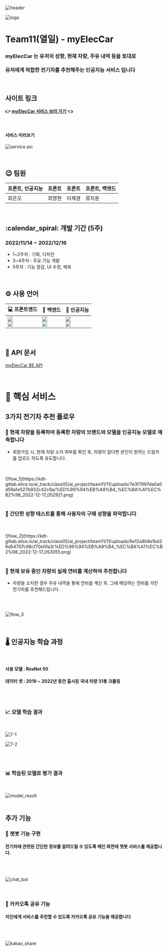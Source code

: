 ![header](https://capsule-render.vercel.app/api?type=waving&color=0A84FF&height=300&section=header&text=myElecCar&fontSize=90&fontColor=fff)

![logo](https://kdt-gitlab.elice.io/ai_track/class05/ai_project/team11/11/uploads/25d82a4716a6d9d311e0141920ff61ce/Group_21.png)

# Team11(열일) - myElecCar 

###  myElecCar 는 유저의 성향, 현재 차량, 주유 내역 등을 토대로<br/><br/> 유저에게 적합한 전기차를 추천해주는 인공지능 서비스 입니다

<br/>

## 사이트 링크
**:point_right:  [myElecCar 서비스 보러 가기](http://kdt-ai5-team11.elicecoding.com) :point_left:**

<br/>

#### 서비스 미리보기
![service pic](https://kdt-gitlab.elice.io/ai_track/class05/ai_project/team11/11/uploads/0900f4be37c5e34342e59fd87b21f201/%ED%99%94%EB%A9%B4_%EC%BA%A1%EC%B2%98_2022-12-17_052144.png)

<br/>





## 😉 팀원

| 프론트, 인공지능 | 프론트 | 프론트 | 프론트, 백엔드 |
| --- | --- | --- | --- |
| 최은오 | 최영현 | 이재경 | 류지윤 |

<br/>

## :calendar_spiral: 개발 기간 (5주)

###   2022/11/14 ~ 2022/12/16
- 1~2주차 : 기획, 디자인
- 3~4주차 : 주요 기능 개발
- 5주차 : 기능 점검, UI 수정, 배포

<br/>

## ⚙ 사용 언어

| 💻 프론트엔드 | 💾 백엔드 | 🤖 인공지능 |
| --- | --- | --- |
| <img src="https://img.shields.io/badge/React-black?style=flat-square&logo=React&logoColor=61dbfb"/> <br/> <img src="https://img.shields.io/badge/TypeScript-white?style=flat&logo=TypeScript&logoColor=#3178C6"/>| <img src="https://img.shields.io/badge/ExpressJs-lightgrey?style=flat&logo=Express&logoColor=black"/> <br/> <img src="https://img.shields.io/badge/MongoDB-lightgrey?style=flat&logo=MongoDB&logoColor=green"/> | <img src="https://img.shields.io/badge/TensorFlow-3178C6?style=flat&logo=TensorFlow&logoColor=#FF6F00"/><br/>  <img src="https://img.shields.io/badge/Python-ffffff?style=flat&logo=Python&logoColor=#3776AB"/>|

<br/>

## 📃 API 문서

[myElecCar BE API](https://www.notion.so/elice/BE-API-eff46ad7b4ed4b64b8c3819842262af1)

<br/>

# 👑 핵심 서비스
## 3가지 전기차 추천 플로우
### 🚩 현재 차량을 등록하여 등록한 차량의 브랜드와 모델을 인공지능 모델로 예측합니다
- 회원가입 시, 현재 차량 소지 여부를 확인 후, 차량이 없다면 본인이 원하는 드림카를 업로드 하도록 유도합니다.
<br/>
<br/>
![flow_1](https://kdt-gitlab.elice.io/ai_track/class05/ai_project/team11/11/uploads/7e3f7997da0a0d59a1e527b932c42c9a/%ED%99%94%EB%A9%B4_%EC%BA%A1%EC%B2%98_2022-12-17_052921.png)

<br/>
<br/>

### 🚩 간단한 성향 테스트를 통해 사용자의 구매 성향을 파악합니다

<br/>
<br/>
![flow_2](https://kdt-gitlab.elice.io/ai_track/class05/ai_project/team11/11/uploads/6e12a8b8e1bd26d54707c98cf70e0fa3/%ED%99%94%EB%A9%B4_%EC%BA%A1%EC%B2%98_2022-12-17_053055.png)
<br/>
<br/>


### 🚩 현재 보유 중인 차량의 실제 연비를 계산하여 추천합니다
- 차량을 소지한 경우 주유 내역을 통해 연비를 계산 후, 그에 해당하는 전비를 가진 전기차를 추천해드립니다.
<br/>
<br/>

![flow_3](https://kdt-gitlab.elice.io/ai_track/class05/ai_project/team11/11/uploads/bbf67b84c1d6608539b279dd481884c1/%ED%99%94%EB%A9%B4_%EC%BA%A1%EC%B2%98_2022-12-17_053214.png)
<br/>
<br/>
<br/>

## 🌡 인공지능 학습 과정
<br/>

#### 사용 모델 : ResNet 50 
#### 데이터 셋 : 2019 ~ 2022년 동안 출시된 국내 차량 31총 크롤링

<br/> 
<br/> 

### 📈 모델 학습 결과
<br/>

![7-1](https://user-images.githubusercontent.com/64246481/212704025-70e5dd63-e84e-4e1b-a77b-4055a76bb38a.png)

![7-2](https://user-images.githubusercontent.com/64246481/212704005-949c4a9d-e68e-4899-8b5b-b7383c6ae953.png)

<br/>
<br/>

### 📊 학습된 모델로 평가 결과

<br/>

![model_result](https://kdt-gitlab.elice.io/ai_track/class05/ai_project/team11/11/uploads/a0d57971ac8ac4903be8c04697d8a695/%ED%99%94%EB%A9%B4_%EC%BA%A1%EC%B2%98_2022-12-17_104113.png)
<br/>
<br/>

## 추가 기능

### 💬 챗봇 기능 구현
#### 전기차에 관련된 간단한 정보를 알려드릴 수 있도록 메인 화면에 챗봇 서비스를 제공합니다.
<br/>
<br/>

![chat_bot](https://kdt-gitlab.elice.io/ai_track/class05/ai_project/team11/11/uploads/d35694dd51b5e88d0b829a65bbee4925/%ED%99%94%EB%A9%B4_%EC%BA%A1%EC%B2%98_2022-12-17_052734.png)
<br/>
<br/>
<br/>

### 💌 카카오톡 공유 기능
#### 지인에게 서비스를 추천할 수 있도록 카카오톡 공유 기능을 제공합니다
<br/>
<br/>

![kakao_share](https://kdt-gitlab.elice.io/ai_track/class05/ai_project/team11/11/uploads/ecf717f62e089f10ebd4876f39773855/%ED%99%94%EB%A9%B4_%EC%BA%A1%EC%B2%98_2022-12-17_104753.png)



